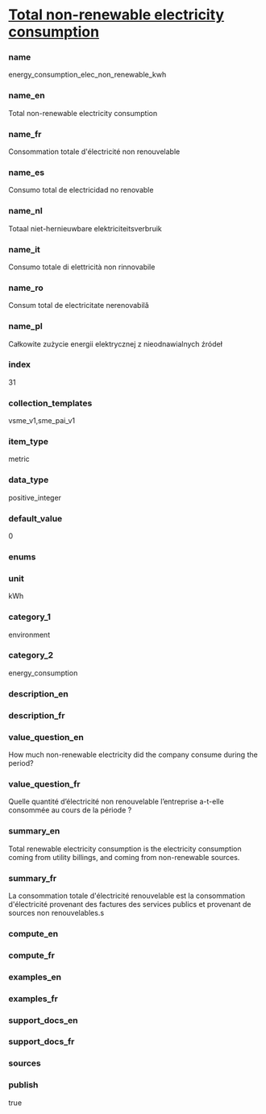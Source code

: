 
# [Total non-renewable electricity consumption](#energy_consumption_elec_non_renewable_kwh)

### name

energy_consumption_elec_non_renewable_kwh

### name_en

Total non-renewable electricity consumption

### name_fr

Consommation totale d'électricité non renouvelable

### name_es

Consumo total de electricidad no renovable

### name_nl

Totaal niet-hernieuwbare elektriciteitsverbruik

### name_it

Consumo totale di elettricità non rinnovabile

### name_ro

Consum total de electricitate nerenovabilă

### name_pl

Całkowite zużycie energii elektrycznej z nieodnawialnych źródeł

### index

31

### collection_templates

vsme_v1,sme_pai_v1

### item_type

metric

### data_type

positive_integer

### default_value

0

### enums



### unit

kWh

### category_1

environment

### category_2

energy_consumption

### description_en



### description_fr



### value_question_en

How much non-renewable electricity did the company consume during the
period?

### value_question_fr

Quelle quantité d’électricité non renouvelable l’entreprise a-t-elle consommée au cours de la
période ?

### summary_en

Total renewable electricity consumption is the electricity consumption coming from utility
billings, and coming from non-renewable sources.

### summary_fr

La consommation totale d'électricité renouvelable est la consommation d'électricité provenant des factures des services publics et provenant de sources non renouvelables.s

### compute_en



### compute_fr



### examples_en



### examples_fr



### support_docs_en



### support_docs_fr



### sources



### publish

true
